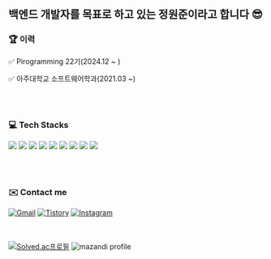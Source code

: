 ## 백엔드 개발자를 목표로 하고 있는 정원준이라고 합니다 😎<br>

### 🏆️ 이력
✅ Pirogramming 22기(2024.12 ~ )<br>

✅ 아주대학교 소프트웨어학과(2021.03 ~)<br>


<br><br>
### 💻️ Tech Stacks
<div>
<img src="https://img.shields.io/badge/python-%233776AB.svg?&style=for-the-badge&logo=python&logoColor=white" />
<img src="https://img.shields.io/badge/java-%23007396.svg?&style=for-the-badge&logo=java&logoColor=white" />
<img src="https://img.shields.io/badge/gnu%20bash-%234EAA25.svg?&style=for-the-badge&logo=gnu%20bash&logoColor=white" />
<img src="https://img.shields.io/badge/visual%20studio%20code-%23007ACC.svg?&style=for-the-badge&logo=visual%20studio%20code&logoColor=white" />
<img src="https://img.shields.io/badge/intellij%20idea-%23000000.svg?&style=for-the-badge&logo=intellij%20idea&logoColor=white" />
<img src="https://img.shields.io/badge/html5-%23E34F26.svg?&style=for-the-badge&logo=html5&logoColor=white" />
<img src="https://img.shields.io/badge/css3-%231572B6.svg?&style=for-the-badge&logo=css3&logoColor=white" />
<img src="https://img.shields.io/badge/javascript-%23F7DF1E.svg?&style=for-the-badge&logo=javascript&logoColor=black" />
<img src="https://img.shields.io/badge/django-%23092E20.svg?&style=for-the-badge&logo=django&logoColor=white" />
</div>


<br><br>
### ✉️ Contact me

[![Gmail](https://img.shields.io/badge/Gmail-EA4335?style=flat-square&logo=Gmail&logoColor=white)](mailto:dietken1@ajou.ac.kr)
[![Tistory](https://img.shields.io/badge/Tistory-000000?style=flat-square&logo=Tistory&logoColor=white)](https://dietken1.tistory.com/)
[![Instagram](https://img.shields.io/badge/Instagram-E4405F?style=flat-square&logo=Instagram&logoColor=white)](https://instagram.com/dietken1)



<br><br>
[![Solved.ac프로필](http://mazassumnida.wtf/api/v2/generate_badge?boj=dietken1)](https://solved.ac/dietken1)
![mazandi profile](http://mazandi.herokuapp.com/api?handle=dietken1&theme=cold)
